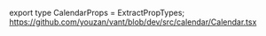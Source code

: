 <!--
 * @Name 
 * @Description 
 * @Author clc
 * @Date 2021-08-26 16:17:54
 * @LastEditTime 2021-08-26 16:17:54
 * @Email Lengchars@gmail.com
-->
export type CalendarProps = ExtractPropTypes<typeof props>;
https://github.com/youzan/vant/blob/dev/src/calendar/Calendar.tsx